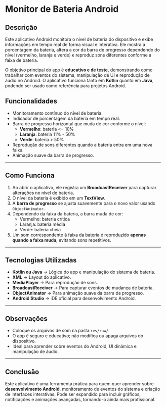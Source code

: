 # Monitor de Bateria Android

## Descrição
Este aplicativo Android monitora o nível de bateria do dispositivo e exibe informações em tempo real de forma visual e interativa. Ele mostra a porcentagem da bateria, altera a cor da barra de progresso dependendo do nível (vermelho, laranja e verde) e reproduz sons diferentes conforme a faixa de bateria.

O objetivo principal do app é **educativo e de teste**, demonstrando como trabalhar com eventos do sistema, manipulação de UI e reprodução de áudio no Android. O aplicativo funciona tanto em **Kotlin** quanto em **Java**, podendo ser usado como referência para projetos Android.

## Funcionalidades
- Monitoramento contínuo do nível de bateria.
- Indicador de porcentagem da bateria em tempo real.
- Barra de progresso horizontal que muda de cor conforme o nível:
  - **Vermelho**: bateria <= 10%  
  - **Laranja**: bateria 11% - 50%  
  - **Verde**: bateria > 50%
- Reprodução de sons diferentes quando a bateria entra em uma nova faixa.
- Animação suave da barra de progresso.

---

## Como Funciona
1. Ao abrir o aplicativo, ele registra um **BroadcastReceiver** para capturar alterações no nível de bateria.
2. O nível da bateria é exibido em um **TextView**.
3. A **barra de progresso** se ajusta suavemente para o novo valor usando `ObjectAnimator`.
4. Dependendo da faixa da bateria, a barra muda de cor:
   - Vermelho: bateria crítica
   - Laranja: bateria média
   - Verde: bateria cheia
5. Um som correspondente à faixa da bateria é reproduzido **apenas quando a faixa muda**, evitando sons repetitivos.

---

## Tecnologias Utilizadas
- **Kotlin ou Java** → Lógica do app e manipulação do sistema de bateria.
- **XML** → Layout do aplicativo.
- **MediaPlayer** → Para reprodução de sons.
- **BroadcastReceiver** → Para capturar eventos de mudança de bateria.
- **ObjectAnimator** → Para animação suave da barra de progresso.
- **Android Studio** → IDE oficial para desenvolvimento Android.

---

## Observações
- Coloque os arquivos de som na pasta `res/raw/`.
- O app é seguro e educativo; não modifica ou apaga arquivos do dispositivo.
- Ideal para aprender sobre eventos do Android, UI dinâmica e manipulação de áudio.

---

## Conclusão
Este aplicativo é uma ferramenta prática para quem quer aprender sobre **desenvolvimento Android**, monitoramento de eventos do sistema e criação de interfaces interativas. Pode ser expandido para incluir gráficos, notificações e animações avançadas, tornando-o ainda mais profissional.

